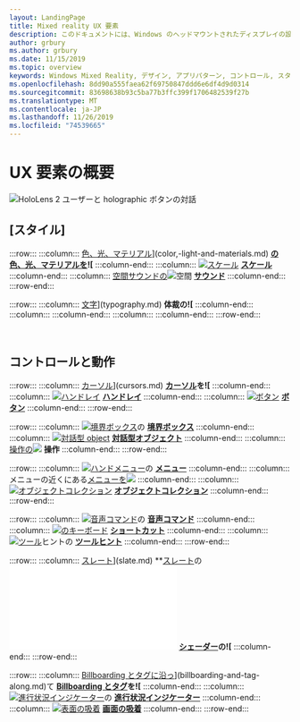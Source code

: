 ```yaml
---
layout: LandingPage
title: Mixed reality UX 要素
description: このドキュメントには、Windows のヘッドマウントされたディスプレイの設計方法について説明する一連のトピックが含まれています。
author: grbury
ms.author: grbury
ms.date: 11/15/2019
ms.topic: overview
keywords: Windows Mixed Reality, デザイン, アプリパターン, コントロール, スタイル, HoloLens, 相互作用, UX 要素, 動作, 構成要素
ms.openlocfilehash: 8dd90a555faea62f69750847ddd6e6df4d9d0314
ms.sourcegitcommit: 83698638b93c5ba77b3ffc399f1706482539f27b
ms.translationtype: MT
ms.contentlocale: ja-JP
ms.lasthandoff: 11/26/2019
ms.locfileid: "74539665"
---
```

# <a name="ux-elements-overview"></a>UX 要素の概要

![HoloLens 2 ユーザーと holographic ボタンの対話](images/06_AppPatterns.png)

## <a name="style"></a>[スタイル]

:::row:::
    :::column:::
       [色、光、マテリアル](images/640px-fragments.jpg)](color,-light-and-materials.md) **[の色、光、マテリアルを](color,-light-and-materials.md)![**
    :::column-end:::
    :::column:::
       [![スケール](images/volvo-cars-microsoft-hololens-experience01-640px.jpg)](scale.md) **[スケール](scale.md)**
    :::column-end:::
    :::column:::
       [空間サウンドの![](images/SpatialAudio.gif)](spatial-sound.md)空間 **[サウンド](spatial-sound.md)**
    :::column-end:::
:::row-end:::

:::row:::
    :::column:::
       [文字](images/text_in_unity_viewingangle.jpg)](typography.md)  **[](typography.md)体裁の![**
    :::column-end:::
    :::column:::
    :::column-end:::
    :::column:::
    :::column-end:::
:::row-end:::

<br>

## <a name="controls-and-behaviors"></a>コントロールと動作

:::row:::
    :::column:::
       [カーソル](images/UX/UX_Hero_Cursor.jpg)](cursors.md) **[カーソル](cursors.md)を![**
    :::column-end:::
    :::column:::
       [![ハンドレイ](images/UX/UX_Hero_HandRay.jpg)](point-and-commit.md) **[ハンドレイ](point-and-commit.md)**
    :::column-end:::
    :::column:::
       [![ボタン](images/UX/UX_Hero_Button.jpg)](button.md) **[ボタン](button.md)**
    :::column-end:::
:::row-end:::

:::row:::
    :::column:::
       [![境界ボックス](images/UX/UX_Hero_BoundingBox.jpg)](app-bar-and-bounding-box.md)の **[境界ボックス](app-bar-and-bounding-box.md)**
    :::column-end:::
    :::column:::
       [![対話型 object](images/UX/UX_Hero_Interactable.jpg)](interactable-object.md) **[対話型オブジェクト](interactable-object.md)**
    :::column-end:::
    :::column:::
       [操作の![](images/UX/UX_Hero_Manipulation.jpg)](direct-manipulation.md)  **[](direct-manipulation.md)操作**
    :::column-end:::
:::row-end:::

:::row:::
    :::column:::
       [![ハンドメニュー](images/UX/UX_Hero_HandMenu.jpg)](hand-menu.md)の **[メニュー](hand-menu.md)**
    :::column-end:::
    :::column:::
       メニューの近くにある[メニューを![](images/UX/UX_Hero_NearMenu.jpg)](near-menu.md)  **[](near-menu.md)**
    :::column-end:::
    :::column:::
       [![オブジェクトコレクション](images/UX/UX_Hero_ObjectCollection.jpg)](object-collection.md) **[オブジェクトコレクション](object-collection.md)**
    :::column-end:::
:::row-end:::

:::row:::
    :::column:::
       [![音声コマンド](images/UX/UX_Hero_VoiceCommand.jpg)](voice-input.md)の **[音声コマンド](voice-input.md)**
    :::column-end:::
    :::column:::
       [![のキーボード](images/UX/UX_Hero_Keyboard.jpg)](keyboard.md) **[ショートカット](keyboard.md)**
    :::column-end:::
    :::column:::
       [![ツール](images/UX/UX_Hero_Tooltip.jpg)](tooltip.md)ヒントの **[ツールヒント](tooltip.md)**
    :::column-end:::
:::row-end:::

:::row:::
    :::column:::
       [スレート](images/UX/UX_Hero_Slate.jpg)](slate.md) **[スレート](slate.md)の![**
    :::column-end:::
    :::column:::
       [![スライダー](images/UX/UX_Hero_Slider.jpg)](slider.md) **[スライダー](slider.md)**
    :::column-end:::
    :::column:::
        [シェーダー](images/UX/UX_Hero_StandardShader.jpg)](shader.md) **[シェーダー](shader.md)の![**
    :::column-end:::
:::row-end:::

:::row:::
    :::column:::
        [Billboarding とタグに沿っ](images/UX/MRTK_TagAlong.gif)](billboarding-and-tag-along.md)て **[Billboarding とタグ](billboarding-and-tag-along.md)を![**
    :::column-end:::
    :::column:::
       [![進行状況インジケーター](images/UX/MRTK_ProgressIndicator.gif)](progress.md)の **[進行状況インジケーター](progress.md)**
    :::column-end:::
    :::column:::
       [![表面の吸着](images/UX/MRTK_SurfaceMagnetism.gif)](surface-magnetism.md) **[画面の吸着](surface-magnetism.md)**
    :::column-end:::
:::row-end:::


<br>

<br>

